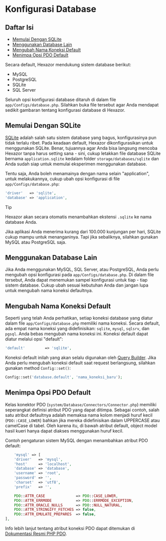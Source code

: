 # Konfigurasi Database

## Daftar Isi

-   [Memulai Dengan SQLite](#memulai-dengan-sqlite)
-   [Menggunakan Database Lain](#menggunakan-database-lain)
-   [Mengubah Nama Koneksi Default](#mengubah-nama-koneksi-default)
-   [Menimpa Opsi PDO Default](#menimpa-opsi-pdo-default)

Secara default, Hexazor mendukung sistem database berikut:

-   MySQL
-   PostgreSQL
-   SQLite
-   SQL Server

Seluruh opsi konfigurasi database ditaruh di dalam file `app/Configs/database.php`. Silahkan buka file tersebut agar Anda mendapat sedikit gambaran tentang konfigurasi database di Hexazor.

## Memulai Dengan SQLite

[SQLite](http://sqlite.org) adalah salah satu sistem database yang bagus, konfigurasinya pun tidak terlalu ribet. Pada keadaan default, Hexazor dikonfigurasikan untuk menggunakan SQLite. Benar, tujuannya agar Anda bisa langsung mencoba Hexazor tanpa harus setting sana - sini, cukup letakkan file database SQLite bernama `application.sqlite` kedalam folder `storage/databases/sqlite` dan Anda sudah siap untuk memulai eksperimen menggunakan database.

Tentu saja, Anda boleh menamainya dengan nama selain "application", untuk melakukannya, cukup ubah opsi konfigurasi di file `app/Configs/database.php`:

```php
'driver'   => 'sqlite',
'database' => 'application',
```

> [!TIP]
> Hexazor akan secara otomatis menambahkan ekstensi `.sqlite` ke nama database Anda.

Jika aplikasi Anda menerima kurang dari 100.000 kunjungan per hari, SQLite cukup mampu untuk menanganinya. Tapi jika sebaliknya, silahkan gunakan MySQL atau PostgreSQL saja.

## Menggunakan Database Lain

Jika Anda menggunakan MySQL, SQL Server, atau PostgreSQL, Anda perlu mengubah opsi konfigurasi pada `app/Configs/database.php`. Di dalam file tersebut, Anda dapat menemukan sampel konfigurasi untuk tiap - tiap sistem database. Cukup ubah sesuai kebutuhan Anda dan jangan lupa untuk mengubah nama koneksi defaultnya.

## Mengubah Nama Koneksi Default

Seperti yang telah Anda perhatikan, setiap koneksi database yang diatur dalam file `app/Configs/database.php` memiliki nama koneksi. Secara default, ada empat nama koneksi yang didefinisikan: `sqlite`, `mysql`, `sqlsrv`, dan `pgsql`. Anda bebas mengubah nama koneksi ini. Koneksi default dapat diatur melalui opsi "default":

```php
'default'         => 'sqlite',
```

Koneksi default inilah yang akan selalu digunakan oleh [Query Builder](/database/query-builder.md). Jika Anda perlu mengubah koneksi default saat request berlangsung, silahkan gunakan method `Config::set()`:

```php
Config::set('database.default', 'nama_koneksi_baru');
```

## Menimpa Opsi PDO Default

Kelas konektor PDO (`system/Database/Connectors/Connector.php`) memiliki seperangkat definisi atribut PDO yang dapat ditimpa. Sebagai contoh, salah satu atribut defaultnya adalah memaksa nama kolom menjadi huruf kecil (`PDO::CASE_LOWER`) bahkan jika mereka didefinisikan dalam UPPERCASE atau camelCase di tabel. Oleh karena itu, di bawah atribut default, object model hasil kueri hanya dapat diakses menggunakan huruf kecil.

Contoh pengaturan sistem MySQL dengan menambahkan atribut PDO default:

```php
	'mysql' => [
	'driver'   => 'mysql',
	'host'     => 'localhost',
	'database' => 'database',
	'username' => 'root',
	'password' => '',
	'charset'  => 'utf8',
	'prefix'   => '',

	PDO::ATTR_CASE              => PDO::CASE_LOWER,
	PDO::ATTR_ERRMODE           => PDO::ERRMODE_EXCEPTION,
	PDO::ATTR_ORACLE_NULLS      => PDO::NULL_NATURAL,
	PDO::ATTR_STRINGIFY_FETCHES => false,
	PDO::ATTR_EMULATE_PREPARES  => false,
],
```

Info lebih lanjut tentang atribut koneksi PDO dapat ditemukan di [Dokumentasi Resmi PHP PDO](http://php.net/manual/en/pdo.setattribute.php).
